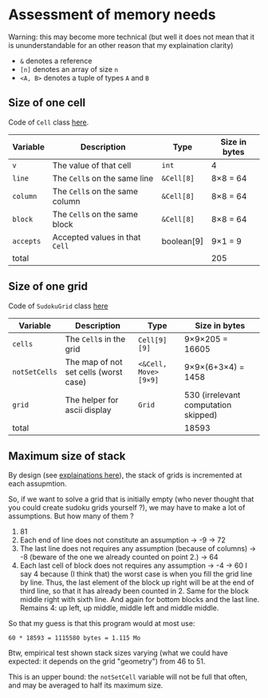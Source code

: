 # Assessment of memory needs

Warning: this may become more technical (but well it does not mean that it is ununderstandable for an other reason that my explaination clarity)

- `&` denotes a reference
- `[n]` denotes an array of size `n`
- `<A, B>` denotes a tuple of types `A` and `B`

## Size of one cell

Code of `Cell` class [here](../Cell.java).

| Variable  | Description                      | Type       | Size  in bytes |
| --------- | -------------------------------- | ---------- | -------------- |
| `v`       | The value of that cell           | `int`      | 4              |
| `line`    | The `Cell`s on the same line     | `&Cell[8]` | 8×8 = 64       |
| `column`  | The `Cell`s on the same column   | `&Cell[8]` | 8×8 = 64       |
| `block`   | The `Cell`s on the same block    | `&Cell[8]` | 8×8 = 64       |
| `accepts` | Accepted values in that `Cell`   | boolean[9] | 9×1 = 9        |
| total     |                                  |            | 205            |

## Size of one grid

Code of `SudokuGrid` class [here](../SudokuGrid.java)

| Variable      | Description                           | Type                 | Size  in bytes     |
| ------------- | ------------------------------------- | -------------------- | ------------------ |
| `cells`       | The `Cell`s in the grid               | `Cell[9][9]`         | 9×9×205 = 16605    |
| `notSetCells` | The map of not set cells (worst case) | `<&Cell, Move>[9×9]` | 9×9×(6+3×4) = 1458 |
| `grid`        | The helper for ascii display          | `Grid`               | 530 (irrelevant computation skipped) |
| total         |                                       |                      | 18593              |

## Maximum size of stack

By design (see [explainations here](Explaination-full.md)), the stack of grids is incremented at each assupmtion.

So, if we want to solve a grid that is initially empty (who never thought that you could create sudoku grids yourself ?), we may have to make a lot of assumptions. But how many of them ?

1) 81
2) Each end of line does not constitute an assumption → -9 → 72
3) The last line does not requires any assumption (because of columns) → -8 (beware of the one we already counted on point 2.) → 64
4) Each last cell of block does not requires any assumption → -4 → 60
I say 4 because (I think that) the worst case is when you fill the grid line by line. Thus, the last element of the block up right will be at the end of third line, so that it has already been counted in 2. Same for the block middle right with sixth line. And again for bottom blocks and the last line. Remains 4: up left, up middle, middle left and middle middle.

So that my guess is that this program would at most use: 

```
60 * 18593 = 1115580 bytes = 1.115 Mo
```

Btw, empirical test shown stack sizes varying (what we could have expected: it depends on the grid "geometry") from 46 to 51.

This is an upper bound: the `notSetCell` variable will not be full that often, and may be averaged to half its maximum size.